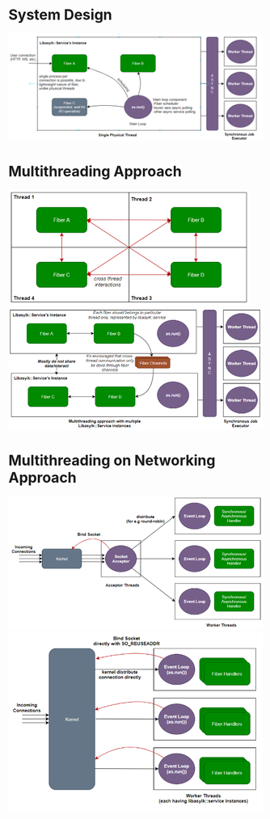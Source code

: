 # System Design
<img src="design.png" width="640" >

# Multithreading Approach
<img src="free_fibers.png" width="480" >

<img src="bounded_fibers.png" width="640" >

# Multithreading on Networking Approach
<img src="single_acceptor.png" width="640" >

<img src="multiple_acceptors.png" width="540" >

